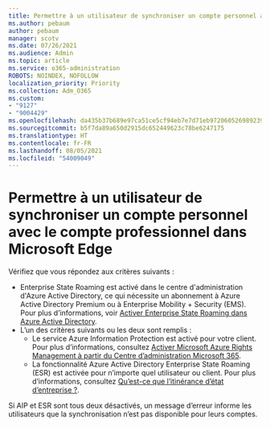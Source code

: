 ```yaml
---
title: Permettre à un utilisateur de synchroniser un compte personnel avec le compte professionnel dans Microsoft Edge
ms.author: pebaum
author: pebaum
manager: scotv
ms.date: 07/26/2021
ms.audience: Admin
ms.topic: article
ms.service: o365-administration
ROBOTS: NOINDEX, NOFOLLOW
localization_priority: Priority
ms.collection: Adm_O365
ms.custom:
- "9127"
- "9004429"
ms.openlocfilehash: da435b37b689e97ca51ce5cf94eb7e7d71eb972060526989239310fac1460628
ms.sourcegitcommit: b5f7da89a650d2915dc652449623c78be6247175
ms.translationtype: HT
ms.contentlocale: fr-FR
ms.lasthandoff: 08/05/2021
ms.locfileid: "54009049"
---
```

# <a name="enable-a-user-to-sync-a-personal-account-with-the-work-account-in-microsoft-edge"></a>Permettre à un utilisateur de synchroniser un compte personnel avec le compte professionnel dans Microsoft Edge

Vérifiez que vous répondez aux critères suivants :

- Enterprise State Roaming est activé dans le centre d'administration d'Azure Active Directory, ce qui nécessite un abonnement à Azure Active Directory Premium ou à Enterprise Mobility + Security (EMS). Pour plus d’informations, voir [Activer Enterprise State Roaming dans Azure Active Directory](/azure/active-directory/devices/enterprise-state-roaming-enable).
- L’un des critères suivants ou les deux sont remplis :
    - Le service Azure Information Protection est activé pour votre client. Pour plus d’informations, consultez [Activer Microsoft Azure Rights Management à partir du Centre d’administration Microsoft 365](/azure/information-protection/activate-office365).
    - La fonctionnalité Azure Active Directory Enterprise State Roaming (ESR) est activée pour n’importe quel utilisateur ou client. Pour plus d’informations, consultez [Qu’est-ce que l’itinérance d’état d’entreprise ?](/azure/active-directory/devices/enterprise-state-roaming-overview).

Si AIP et ESR sont tous deux désactivés, un message d’erreur informe les utilisateurs que la synchronisation n’est pas disponible pour leurs comptes.
